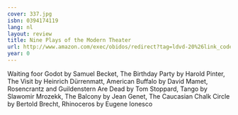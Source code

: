 ```yaml
---
cover: 337.jpg
isbn: 0394174119
lang: nl
layout: review
title: Nine Plays of the Modern Theater
url: http://www.amazon.com/exec/obidos/redirect?tag=ldvd-20%26link_code=xm2%26camp=2025%26creative=165953%26path=http://www.amazon.com/gp/redirect.html%253fASIN=0394174119%2526tag=ldvd-20%2526lcode=xm2%2526cID=2025%2526ccmID=165953%2526location=/o/ASIN/0394174119%25253FSubscriptionId=0VJDVJ14KM0P0VXDCQ82
year: 0
---
```


Waiting foor Godot by Samuel Becket,
The Birthday Party by Harold Pinter,
The Visit by Heinrich Dürrenmatt,
American Buffalo by David Mamet,
Rosencrantz and Guildenstern Are Dead by Tom Stoppard,
Tango by Slawomir Mrozekk,
The Balcony by Jean Genet,
The Caucasian Chalk Circle by Bertold Brecht,
Rhinoceros by Eugene Ionesco
